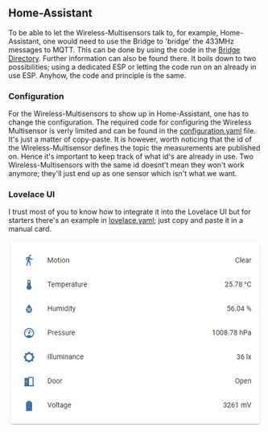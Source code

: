 ## Home-Assistant
To be able to let the Wireless-Multisensors talk to, for example, Home-Assistant, one would need to use the Bridge to 'bridge' the 433MHz messages to MQTT. This can be done by using the code in the [Bridge Directory](/Bridge). Further information can also be found there. It boils down to two possibilities; using a dedicated ESP or letting the code run on an already in use ESP. Anyhow, the code and principle is the same. 

### Configuration
For the Wireless-Multisensors to show up in Home-Assistant, one has to change the configuration. The required code for configuring the Wireless Multisensor is verly limited and can be found in the [configuration.yaml](/Home-Assistant/configuration.yaml) file. It's just a matter of copy-paste. It is however, worth noticing that the id of the Wireless-Multisensor defines the topic the measurements are published on. Hence it's important to keep track of what id's are already in use. Two Wireless-Multisensors with the same id doesnt't mean they won't work anymore; they'll just end up as one sensor which isn't what we want.

### Lovelace UI
I trust most of you to know how to integrate it into the Lovelace UI but for starters there's an example in [lovelace.yaml](/Home-Assistant/lovelace.yaml); just copy and paste it in a manual card.

![Lovelace Card](/Documentation/Lovelace-Card.png "Lovelace Card")
